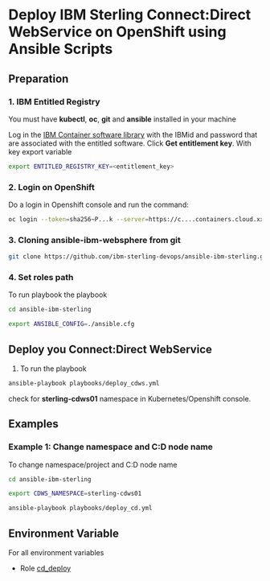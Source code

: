 # Deploy IBM Sterling Connect:Direct WebService on OpenShift using Ansible Scripts

## Preparation

### 1. IBM Entitled Registry

You must have **kubectl**, **oc**, **git** and **ansible** installed in your machine

Log in the [IBM Container software library](https://myibm.ibm.com/products-services/containerlibrary) with the IBMid and password that are associated with the entitled software. Click **Get entitlement key**. With key export variable

```bash 
export ENTITLED_REGISTRY_KEY=<entitlement_key>
```

### 2. Login on OpenShift

Do a login in Openshift console and run the command:

```bash 
oc login --token=sha256~P...k --server=https://c....containers.cloud.xxx.com:31234
```

### 3. Cloning ansible-ibm-websphere from git

```bash 
git clone https://github.com/ibm-sterling-devops/ansible-ibm-sterling.git
```

### 4. Set roles path

To run playbook the playbook

```bash 
cd ansible-ibm-sterling

export ANSIBLE_CONFIG=./ansible.cfg 
```

## Deploy you Connect:Direct WebService

1) To run the playbook

```bash 
ansible-playbook playbooks/deploy_cdws.yml
```

check for **sterling-cdws01** namespace in Kubernetes/Openshift console.

## Examples

### Example 1: Change namespace and C:D node name

To change namespace/project and C:D node name

```bash 
cd ansible-ibm-sterling

export CDWS_NAMESPACE=sterling-cdws01

ansible-playbook playbooks/deploy_cd.yml
```


## Environment Variable

For all environment variables

* Role [cd_deploy](../../roles/cdws_deploy)